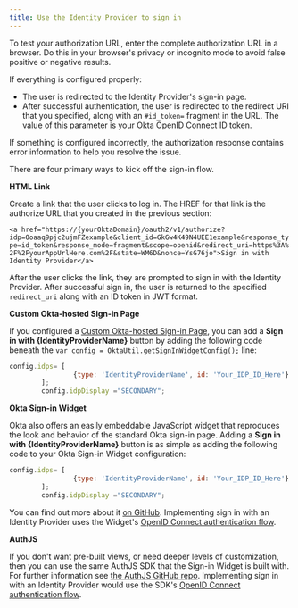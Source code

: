 ```yaml
---
title: Use the Identity Provider to sign in
---
```

To test your authorization URL, enter the complete authorization URL in a browser. Do this in your browser's privacy or incognito mode to avoid false positive or negative results.

If everything is configured properly:

* The user is redirected to the Identity Provider's sign-in page.
* After successful authentication, the user is redirected to the redirect URI that you specified, along with an `#id_token=` fragment in the URL. The value of this parameter is your Okta OpenID Connect ID token.

If something is configured incorrectly, the authorization response contains error information to help you resolve the issue.

There are four primary ways to kick off the sign-in flow.

**HTML Link**

Create a link that the user clicks to log in. The HREF for that link is the authorize URL that you created in the <GuideLink link="../create-authz-url">previous section</GuideLink>:

`<a href="https://{yourOktaDomain}/oauth2/v1/authorize?idp=0oaaq9pjc2ujmFZexample&client_id=GkGw4K49N4UEE1example&response_type=id_token&response_mode=fragment&scope=openid&redirect_uri=https%3A%2F%2FyourAppUrlHere.com%2F&state=WM6D&nonce=YsG76jo">Sign in with Identity Provider</a>`

After the user clicks the link, they are prompted to sign in with the Identity Provider. After successful sign in, the user is returned to the specified `redirect_uri` along with an ID token in JWT format.

**Custom Okta-hosted Sign-in Page**

If you configured a [Custom Okta-hosted Sign-in Page](/docs/guides/custom-hosted-signin/overview/), you can add a **Sign in with {IdentityProviderName}** button by adding the following code beneath the `var config = OktaUtil.getSignInWidgetConfig();` line:

```js
config.idps= [
                {type: 'IdentityProviderName', id: 'Your_IDP_ID_Here'}
        ]; 
	    config.idpDisplay ="SECONDARY";
```

**Okta Sign-in Widget**

Okta also offers an easily embeddable JavaScript widget that reproduces the look and behavior of the standard Okta sign-in page. Adding a **Sign in with {IdentityProviderName}** button is as simple as adding the following code to your Okta Sign-in Widget configuration:

```js
config.idps= [
                {type: 'IdentityProviderName', id: 'Your_IDP_ID_Here'}
        ]; 
	    config.idpDisplay ="SECONDARY";
```

You can find out more about it [on GitHub](https://github.com/okta/okta-signin-widget#okta-sign-in-widget). Implementing sign in with an Identity Provider uses the Widget's [OpenID Connect authentication flow](https://github.com/okta/okta-signin-widget#openid-connect).

**AuthJS**

If you don't want pre-built views, or need deeper levels of customization, then you can use the same AuthJS SDK that the Sign-in Widget is built with. For further information see [the AuthJS GitHub repo](https://github.com/okta/okta-auth-js#install). Implementing sign in with an Identity Provider would use the SDK's [OpenID Connect authentication flow](https://github.com/okta/okta-auth-js#openid-connect-options).


<NextSectionLink/>

